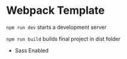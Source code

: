 # Webpack Template

`npm run dev` starts a development server

`npm run build` builds final project in dist folder

- Sass Enabled
